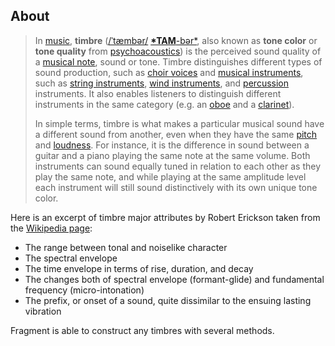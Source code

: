 ## About

> In [music](https://en.wikipedia.org/wiki/Music), **timbre** ([/ˈtæmbər/](https://en.wikipedia.org/wiki/Help:IPA/English) [**\*TAM**-bər*](https://en.wikipedia.org/wiki/Help:Pronunciation_respelling_key), also known as **tone color** or **tone quality** from [psychoacoustics](https://en.wikipedia.org/wiki/Psychoacoustics)) is the perceived sound quality of a [musical note](https://en.wikipedia.org/wiki/Musical_note), sound or tone. Timbre distinguishes different types of sound production, such as [choir voices](https://en.wikipedia.org/wiki/Choir) and [musical instruments](https://en.wikipedia.org/wiki/Musical_instrument), such as [string instruments](https://en.wikipedia.org/wiki/String_instruments), [wind instruments](https://en.wikipedia.org/wiki/Wind_instruments), and [percussion](https://en.wikipedia.org/wiki/Percussion) instruments. It also enables listeners to distinguish different instruments in the same category (e.g. an [oboe](https://en.wikipedia.org/wiki/Oboe) and a [clarinet](https://en.wikipedia.org/wiki/Clarinet)).
>
> In simple terms, timbre is what makes a particular musical sound have a different sound from another, even when they have the same [pitch](https://en.wikipedia.org/wiki/Pitch_(music)) and [loudness](https://en.wikipedia.org/wiki/Loudness). For instance, it is the difference in sound between a guitar and a piano playing the same note at the same volume. Both instruments can sound equally tuned in relation to each other as they play the same note, and while playing at the same amplitude level each instrument will still sound distinctively with its own unique tone color.

Here is an excerpt of timbre major attributes by Robert Erickson taken from the [Wikipedia page](https://en.wikipedia.org/wiki/Timbre):

- The range between tonal and noiselike character
- The spectral envelope
- The time envelope in terms of rise, duration, and decay
- The changes both of spectral envelope (formant-glide) and fundamental frequency (micro-intonation)
- The prefix, or onset of a sound, quite dissimilar to the ensuing lasting vibration

Fragment is able to construct any timbres with several methods.